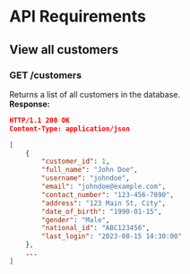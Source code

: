 # API Requirements

## View all customers
### GET /customers
Returns a list of all customers in the database.  
**Response:**  
```json
HTTP/1.1 200 OK
Content-Type: application/json

[
    {
        "customer_id": 1,
        "full_name": "John Doe",
        "username": "johndoe",
        "email": "johndoe@example.com",
        "contact_number": "123-456-7890",
        "address": "123 Main St, City",
        "date_of_birth": "1990-01-15",
        "gender": "Male",
        "national_id": "ABC123456",
        "last_login": "2023-08-15 14:30:00"
    },
    ...
]

```